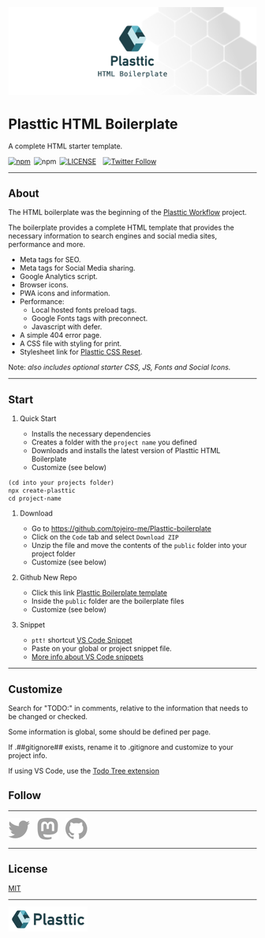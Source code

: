 [![Plasttic](./.github/assets/repo-banner-1400w-boilerplate.png)](https://plasttic.dev)

# Plasttic HTML Boilerplate

A complete HTML starter template.

[![npm](https://img.shields.io/npm/v/plasttic-boilerplate.svg?style=flat&colorA=18181B&colorB=2D7786)](https://www.npmjs.com/package/plasttic-boilerplate)&ensp;![npm](https://img.shields.io/npm/dm/plasttic-boilerplate?style=flat&colorA=18181B&colorB=2D7786)&ensp;[![LICENSE](https://img.shields.io/badge/license-MIT-lightgrey.svg?style=flat&colorA=18181B&colorB=2D7786)](https://github.com/tojeiro-me/Plasttic-boilerplate/blob/master/LICENSE)&emsp;[![Twitter Follow](https://img.shields.io/twitter/follow/Plasttic_Dev?style=social)](https://twitter.com/Plasttic_Dev)

---

## About

The HTML boilerplate was the beginning of the [Plasttic Workflow](https://github.com/tojeiro-me/Plasttic) project.

The boilerplate provides a complete HTML template that provides the necessary information to search engines and social media sites, performance and more.

- Meta tags for SEO.
- Meta tags for Social Media sharing.
- Google Analytics script.
- Browser icons.
- PWA icons and information.
- Performance:
  - Local hosted fonts preload tags.
  - Google Fonts tags with preconnect.
  - Javascript with defer.
- A simple 404 error page.
- A CSS file with styling for print.
- Stylesheet link for [Plasttic CSS Reset](https://github.com/tojeiro-me/Plasttic-reset).

Note: _also includes optional starter CSS, JS, Fonts and Social Icons._

---

## Start

1. Quick Start

   - Installs the necessary dependencies
   - Creates a folder with the `project name` you defined
   - Downloads and installs the latest version of Plasttic HTML Boilerplate
   - Customize (see below)

```
(cd into your projects folder)
npx create-plasttic
cd project-name
```

1. Download

   - Go to https://github.com/tojeiro-me/Plasttic-boilerplate
   - Click on the `Code` tab and select `Download ZIP`
   - Unzip the file and move the contents of the `public` folder into your project folder
   - Customize (see below)

2. Github New Repo

   - Click this link [Plasttic Boilerplate template](https://github.com/tojeiro-me/Plasttic-boilerplate/generate)
   - Inside the `public` folder are the boilerplate files
   - Customize (see below)

3. Snippet

   - `ptt!` shortcut [VS Code Snippet](https://gist.github.com/tojeiro-me/5ca46d8dcb1cee46b4cda2737e47e6ef)
   - Paste on your global or project snippet file.
   - [More info about VS Code snippets](https://code.visualstudio.com/docs/editor/userdefinedsnippets#_create-your-own-snippets)

---

## Customize

Search for "TODO:" in comments, relative to the information that needs to be changed or checked.

Some information is global, some should be defined per page.

If .##gitignore## exists, rename it to .gitignore and customize to your project info.

If using VS Code, use the [Todo Tree extension](https://marketplace.visualstudio.com/items?itemName=Gruntfuggly.todo-tree)

## Follow

---

[![Twitter](./.github/assets/twitter.svg)](https://twitter.com/Plasttic_Dev)&emsp;[![Mastodon](./.github/assets/mastodon.svg)](https://mastodon.social/@plasttic)&emsp;[![Github](./.github/assets/github.svg)](https://github.com/tojeiro-me)

---

## License

[MIT](./LICENSE)

---

[![Plasttic](./.github/assets/repo-badge-50h.png)](https://github.com/tojeiro-me/Plasttic)
